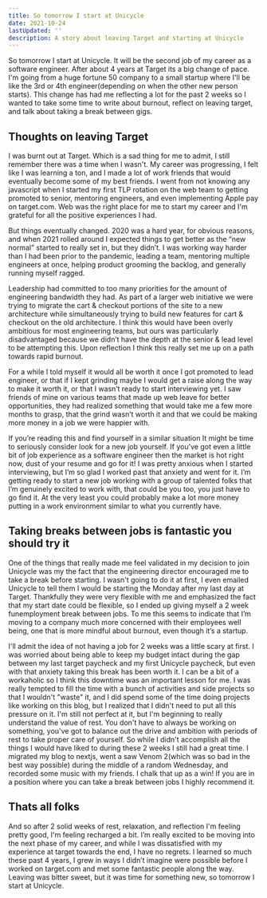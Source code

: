 ```yaml
---
title: So tomorrow I start at Unicycle
date: 2021-10-24
lastUpdated: ''
description: A story about leaving Target and starting at Unicycle
---
```


So tomorrow I start at Unicycle. It will be the second job of my career as a software engineer. After about 4 years at Target its a big change of pace. I'm going from a huge fortune 50 company to a small startup where I'll be like the 3rd or 4th engineer(depending on when the other new person starts). This change has had me reflecting a lot for the past 2 weeks so I wanted to take some time to write about burnout, reflect on leaving target, and talk about taking a break between gigs.

## Thoughts on leaving Target

I was burnt out at Target. Which is a sad thing for me to admit, I still remember there was a time when I wasn't. My career was progressing, I felt like I was learning a ton, and I made a lot of work friends that would eventually become some of my best friends. I went from not knowing any javascript when I started my first TLP rotation on the web team to getting promoted to senior, mentoring engineers, and even implementing Apple pay on target.com. Web was the right place for me to start my career and I'm grateful for all the positive experiences I had.

But things eventually changed. 2020 was a hard year, for obvious reasons, and when 2021 rolled around I expected things to get better as the “new normal” started to really set in, but they didn’t. I was working way harder than I had been prior to the pandemic, leading a team, mentoring multiple engineers at once, helping product grooming the backlog, and generally running myself ragged.

Leadership had committed to too many priorities for the amount of engineering bandwidth they had. As part of a larger web initiative we were trying to migrate the cart & checkout portions of the site to a new architecture while simultaneously trying to build new features for cart & checkout on the old architecture. I think this would have been overly ambitious for most engineering teams, but ours was particularly disadvantaged because we didn’t have the depth at the senior & lead level to be attempting this. Upon reflection I think this really set me up on a path towards rapid burnout.

For a while I told myself it would all be worth it once I got promoted to lead engineer, or that if I kept grinding maybe I would get a raise along the way to make it worth it, or that I wasn’t ready to start interviewing yet. I saw friends of mine on various teams that made up web leave for better opportunities, they had realized something that would take me a few more months to grasp, that the grind wasn’t worth it and that we could be making more money in a job we were happier with.

If you’re reading this and find yourself in a similar situation It might be time to seriously consider look for a new job yourself. If you’ve got even a little bit of job experience as a software engineer then the market is hot right now, dust of your resume and go for it! I was pretty anxious when I started interviewing, but I’m so glad I worked past that anxiety and went for it. I’m getting ready to start a new job working with a group of talented folks that I’m genuinely excited to work with, that could be you too, you just have to go find it. At the very least you could probably make a lot more money putting in a work environment similar to what you currently have.

## Taking breaks between jobs is fantastic you should try it

One of the things that really made me feel validated in my decision to join Unicycle was my the fact that the engineering director encouraged me to take a break before starting. I wasn't going to do it at first, I even emailed Unicycle to tell them I would be starting the Monday after my last day at Target. Thankfully they were very flexible with me and emphasized the fact that my start date could be flexible, so I ended up giving myself a 2 week funemployment break between jobs. To me this seems to indicate that I’m moving to a company much more concerned with their employees well being, one that is more mindful about burnout, even though it’s a startup.

I'll admit the idea of not having a job for 2 weeks was a little scary at first. I was worried about being able to keep my budget intact during the gap between my last target paycheck and my first Unicycle paycheck, but even with that anxiety taking this break has been worth it. I can be a bit of a workaholic so I think this downtime was an important lesson for me. I was really tempted to fill the time with a bunch of activities and side projects so that I wouldn't "waste" it, and I did spend some of the time doing projects like working on this blog, but I realized that I didn't need to put all this pressure on it. I'm still not perfect at it, but I'm beginning to really understand the value of rest. You don't have to always be working on something, you've got to balance out the drive and ambition with periods of rest to take proper care of yourself. So while I didn't accomplish all the things I would have liked to during these 2 weeks I still had a great time. I migrated my blog to nextjs, went a saw Venom 2(which was so bad in the best way possible) during the middle of a random Wednesday, and recorded some music with my friends. I chalk that up as a win! If you are in a position where you can take a break between jobs I highly recommend it.

## Thats all folks

And so after 2 solid weeks of rest, relaxation, and reflection I'm feeling pretty good, I'm feeling recharged a bit. I’m really excited to be moving into the next phase of my career, and while I was dissatisfied with my experience at target towards the end, I have no regrets. I learned so much these past 4 years, I grew in ways I didn’t imagine were possible before I worked on target.com and met some fantastic people along the way. Leaving was bitter sweet, but it was time for something new, so tomorrow I start at Unicycle.
